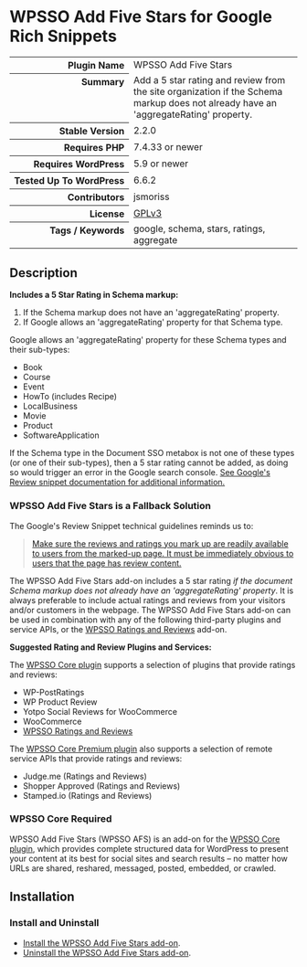 <h1>WPSSO Add Five Stars for Google Rich Snippets</h1>

<table>
<tr><th align="right" valign="top" nowrap>Plugin Name</th><td>WPSSO Add Five Stars</td></tr>
<tr><th align="right" valign="top" nowrap>Summary</th><td>Add a 5 star rating and review from the site organization if the Schema markup does not already have an &#039;aggregateRating&#039; property.</td></tr>
<tr><th align="right" valign="top" nowrap>Stable Version</th><td>2.2.0</td></tr>
<tr><th align="right" valign="top" nowrap>Requires PHP</th><td>7.4.33 or newer</td></tr>
<tr><th align="right" valign="top" nowrap>Requires WordPress</th><td>5.9 or newer</td></tr>
<tr><th align="right" valign="top" nowrap>Tested Up To WordPress</th><td>6.6.2</td></tr>
<tr><th align="right" valign="top" nowrap>Contributors</th><td>jsmoriss</td></tr>
<tr><th align="right" valign="top" nowrap>License</th><td><a href="https://www.gnu.org/licenses/gpl.txt">GPLv3</a></td></tr>
<tr><th align="right" valign="top" nowrap>Tags / Keywords</th><td>google, schema, stars, ratings, aggregate</td></tr>
</table>

<h2>Description</h2>

<!-- about -->

<p><strong>Includes a 5 Star Rating in Schema markup:</strong></p>

<ol>
<li>If the Schema markup does not have an 'aggregateRating' property.</li>
<li>If Google allows an 'aggregateRating' property for that Schema type.</li>
</ol>

<p>Google allows an 'aggregateRating' property for these Schema types and their sub-types:</p>

<ul>
<li>Book</li>
<li>Course</li>
<li>Event</li>
<li>HowTo (includes Recipe)</li>
<li>LocalBusiness</li>
<li>Movie</li>
<li>Product</li>
<li>SoftwareApplication</li>
</ul>

<p>If the Schema type in the Document SSO metabox is not one of these types (or one of their sub-types), then a 5 star rating cannot be added, as doing so would trigger an error in the Google search console. <a href="https://developers.google.com/search/docs/advanced/structured-data/review-snippet">See Google's Review snippet documentation for additional information.</a></p>

<!-- /about -->

<h3>WPSSO Add Five Stars is a Fallback Solution</h3>

<p>The Google's Review Snippet technical guidelines reminds us to:</p>

<blockquote>
  <p><a href="https://developers.google.com/search/docs/advanced/structured-data/review-snippet#technical-guidelines">Make sure the reviews and ratings you mark up are readily available to users from the marked-up page. It must be immediately obvious to users that the page has review content.</a></p>
</blockquote>

<p>The WPSSO Add Five Stars add-on includes a 5 star rating <em>if the document Schema markup does not already have an 'aggregateRating' property</em>. It is always preferable to include actual ratings and reviews from your visitors and/or customers in the webpage. The WPSSO Add Five Stars add-on can be used in combination with any of the following third-party plugins and service APIs, or the <a href="https://wordpress.org/plugins/wpsso-ratings-and-reviews/">WPSSO Ratings and Reviews</a> add-on.</p>

<p><strong>Suggested Rating and Review Plugins and Services:</strong></p>

<p>The <a href="https://wordpress.org/plugins/wpsso/">WPSSO Core plugin</a> supports a selection of plugins that provide ratings and reviews:</p>

<ul>
<li>WP-PostRatings</li>
<li>WP Product Review</li>
<li>Yotpo Social Reviews for WooCommerce</li>
<li>WooCommerce</li>
<li><a href="https://wordpress.org/plugins/wpsso-ratings-and-reviews/">WPSSO Ratings and Reviews</a></li>
</ul>

<p>The <a href="https://wpsso.com/">WPSSO Core Premium plugin</a> also supports a selection of remote service APIs that provide ratings and reviews:</p>

<ul>
<li>Judge.me (Ratings and Reviews)</li>
<li>Shopper Approved (Ratings and Reviews)</li>
<li>Stamped.io (Ratings and Reviews)</li>
</ul>

<h3>WPSSO Core Required</h3>

<p>WPSSO Add Five Stars (WPSSO AFS) is an add-on for the <a href="https://wordpress.org/plugins/wpsso/">WPSSO Core plugin</a>, which provides complete structured data for WordPress to present your content at its best for social sites and search results – no matter how URLs are shared, reshared, messaged, posted, embedded, or crawled.</p>

<h2>Installation</h2>

<h3 class="top">Install and Uninstall</h3>

<ul>
<li><a href="https://wpsso.com/docs/plugins/wpsso-add-five-stars/installation/install-the-plugin/">Install the WPSSO Add Five Stars add-on</a>.</li>
<li><a href="https://wpsso.com/docs/plugins/wpsso-add-five-stars/installation/uninstall-the-plugin/">Uninstall the WPSSO Add Five Stars add-on</a>.</li>
</ul>

